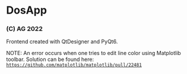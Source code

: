 # DosApp 
### (C) AG 2022

Frontend created with QtDesigner and PyQt6.

NOTE:
An error occurs when one tries to edit line color using Matplotlib toolbar. Solution can be found here:
<code>https://github.com/matplotlib/matplotlib/pull/22481</code>